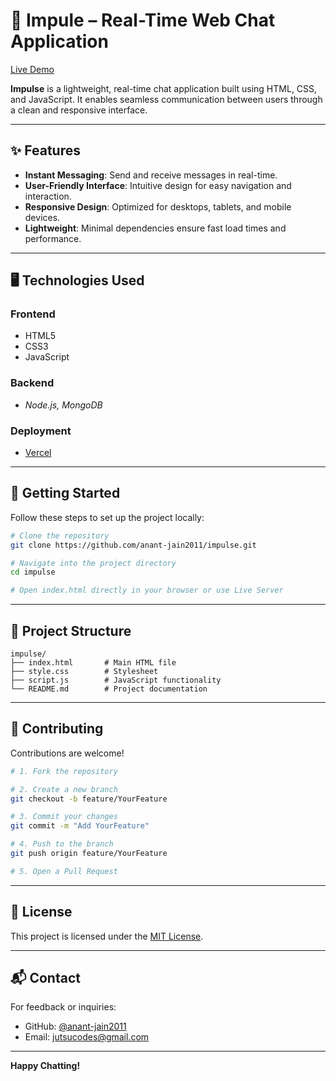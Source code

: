 # 🚀 Impule – Real-Time Web Chat Application

[Live Demo](https://impulse-chat.vercel.app)

**Impulse** is a lightweight, real-time chat application built using HTML, CSS, and JavaScript. It enables seamless communication between users through a clean and responsive interface.

---

## ✨ Features

- **Instant Messaging**: Send and receive messages in real-time.  
- **User-Friendly Interface**: Intuitive design for easy navigation and interaction.  
- **Responsive Design**: Optimized for desktops, tablets, and mobile devices.  
- **Lightweight**: Minimal dependencies ensure fast load times and performance.

---

## 🖥️ Technologies Used

### Frontend  
- HTML5  
- CSS3  
- JavaScript  

### Backend  
- *Node.js, MongoDB*

### Deployment  
- [Vercel](https://vercel.com/)

---

## 🚀 Getting Started

Follow these steps to set up the project locally:

```bash
# Clone the repository
git clone https://github.com/anant-jain2011/impulse.git

# Navigate into the project directory
cd impulse

# Open index.html directly in your browser or use Live Server
```

---

## 📁 Project Structure

```
impulse/
├── index.html       # Main HTML file
├── style.css        # Stylesheet
├── script.js        # JavaScript functionality
└── README.md        # Project documentation
```

---

## 🙏 Contributing

Contributions are welcome!

```bash
# 1. Fork the repository

# 2. Create a new branch
git checkout -b feature/YourFeature

# 3. Commit your changes
git commit -m "Add YourFeature"

# 4. Push to the branch
git push origin feature/YourFeature

# 5. Open a Pull Request
```

---

## 📄 License

This project is licensed under the [MIT License](LICENSE).

---

## 📬 Contact

For feedback or inquiries:

- GitHub: [@anant-jain2011](https://github.com/anant-jain2011)
- Email: [jutsucodes@gmail.com](jutsucodes@gmail.com)

---

**Happy Chatting!**
